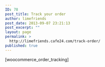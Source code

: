 ```yaml
---
ID: 78
post_title: Track your order
author: limefriends
post_date: 2013-09-07 23:21:13
post_excerpt: ""
layout: page
permalink: >
  http://limefriends.cafe24.com/track-order/
published: true
---
```

[woocommerce_order_tracking]